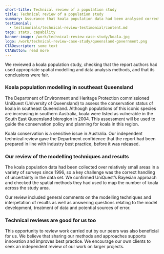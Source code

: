 ```yaml
---
short-title: Technical review of a population study
title: Technical review of a population study
summary: Assurance that koala population data had been analysed correctly
testimonial:
  - testimonials/technical-review-testimonial/content.md
tags: stats, capability
banner-image: /work/technical-review-case-study/koala.jpg
logo: /work/technical-review-case-study/queensland-government.png
CTADescriptor: some text
CTAButton: read more
---
```


We reviewed a koala population study, checking that the report authors had used
appropriate spatial modelling and data analysis methods, and that its
conclusions were fair.

<!--more-->

### Koala population modelling in southeast Queensland

The Department of Environment and Heritage Protection commissioned UniQuest (University of Queensland) to assess the conservation status of koala in southeast Queensland. Although populations of this iconic species are increasing in southern Australia, koala were listed as vulnerable in the South East Queensland bioregion in 2004. This assessment will be used to guide the conservation policy and planning for koala in this region.

Koala conservation is a sensitive issue in Australia. Our independent technical review gave the Department confidence that the report had been prepared in line with industry best practice, before it was released.

### Our review of the modelling techniques and results

The koala population data had been collected over relatively small areas in a variety of surveys since 1996, so a key challenge was the correct handling of uncertainty in the data set. We confirmed UniQuest’s Bayesian approach and checked the spatial methods they had used to map the number of koala across the study area.

Our review included general comments on the modelling techniques and interpetation of results as well as answering questions relating to the model development, treatment of data and potential sources of error.

### Technical reviews are good for us too

This opportunity to review work carried out by our peers was also beneficial for us. We believe that sharing our methods and approaches supports innovation and improves best practice. We encourage our own clients to seek an independent review of our work on larger projects.
